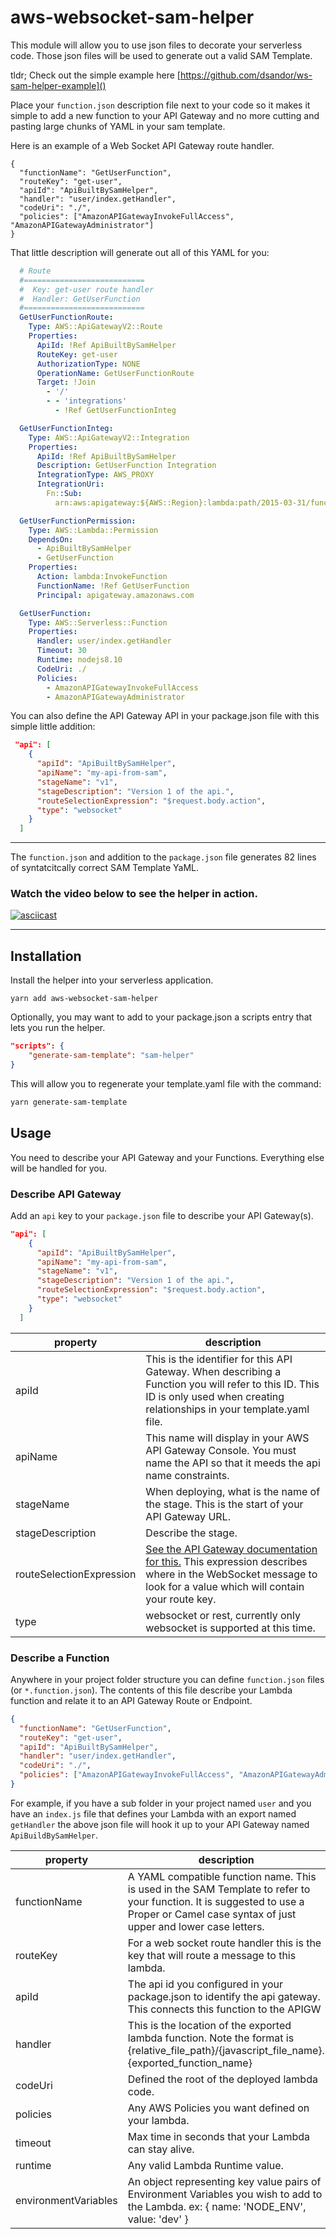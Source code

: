 # aws-websocket-sam-helper

This module will allow you to use json files to decorate your serverless code. Those json files will be used to generate out a valid SAM Template.

tldr; Check out the simple example here [https://github.com/dsandor/ws-sam-helper-example]()

Place your `function.json` description file next to your code so it makes it simple to add a new function to your API Gateway and no more cutting and pasting large chunks of YAML in your sam template.

Here is an example of a Web Socket API Gateway route handler. 

```
{
  "functionName": "GetUserFunction",
  "routeKey": "get-user",
  "apiId": "ApiBuiltBySamHelper",
  "handler": "user/index.getHandler",
  "codeUri": "./",
  "policies": ["AmazonAPIGatewayInvokeFullAccess", "AmazonAPIGatewayAdministrator"]
}
```

That little description will generate out all of this YAML for you:

```yaml
  # Route
  #===========================
  #  Key: get-user route handler
  #  Handler: GetUserFunction
  #===========================
  GetUserFunctionRoute:
    Type: AWS::ApiGatewayV2::Route
    Properties:
      ApiId: !Ref ApiBuiltBySamHelper
      RouteKey: get-user
      AuthorizationType: NONE
      OperationName: GetUserFunctionRoute
      Target: !Join
        - '/'
        - - 'integrations'
          - !Ref GetUserFunctionInteg

  GetUserFunctionInteg:
    Type: AWS::ApiGatewayV2::Integration
    Properties:
      ApiId: !Ref ApiBuiltBySamHelper
      Description: GetUserFunction Integration
      IntegrationType: AWS_PROXY
      IntegrationUri:
        Fn::Sub:
          arn:aws:apigateway:${AWS::Region}:lambda:path/2015-03-31/functions/${ GetUserFunction.Arn }/invocations

  GetUserFunctionPermission:
    Type: AWS::Lambda::Permission
    DependsOn:
      - ApiBuiltBySamHelper
      - GetUserFunction
    Properties:
      Action: lambda:InvokeFunction
      FunctionName: !Ref GetUserFunction
      Principal: apigateway.amazonaws.com

  GetUserFunction:
    Type: AWS::Serverless::Function
    Properties:
      Handler: user/index.getHandler
      Timeout: 30
      Runtime: nodejs8.10
      CodeUri: ./
      Policies:
        - AmazonAPIGatewayInvokeFullAccess
        - AmazonAPIGatewayAdministrator
```

You can also define the API Gateway API in your package.json file with this simple little addition:

```json
 "api": [
    {
      "apiId": "ApiBuiltBySamHelper",
      "apiName": "my-api-from-sam",
      "stageName": "v1",
      "stageDescription": "Version 1 of the api.",
      "routeSelectionExpression": "$request.body.action",
      "type": "websocket"
    }
  ]
```

---

The `function.json` and addition to the `package.json` file generates 82 lines of syntatcitcally correct SAM Template YaML.

### Watch the video below to see the helper in action.

[![asciicast](https://asciinema.org/a/3SLhDT8sxTWlTpjpnWbG1uDd7.svg)](https://asciinema.org/a/3SLhDT8sxTWlTpjpnWbG1uDd7)

---

## Installation

Install the helper into your serverless application.

```
yarn add aws-websocket-sam-helper
```

Optionally, you may want to add to your package.json a scripts entry that lets you run the helper.

```json
"scripts": {
    "generate-sam-template": "sam-helper"
}
```

This will allow you to regenerate your template.yaml file with the command:

```sh
yarn generate-sam-template
```

## Usage

You need to describe your API Gateway and your Functions. Everything else will be handled for you.

### Describe API Gateway

Add an `api` key to your `package.json` file to describe your API Gateway(s).

```json
"api": [
    {
      "apiId": "ApiBuiltBySamHelper",
      "apiName": "my-api-from-sam",
      "stageName": "v1",
      "stageDescription": "Version 1 of the api.",
      "routeSelectionExpression": "$request.body.action",
      "type": "websocket"
    }
  ]
```

| property | description |
|---|---|
| apiId | This is the identifier for this API Gateway. When describing a Function you will refer to this ID. This ID is only used when creating relationships in your template.yaml file. |
| apiName | This name will display in your AWS API Gateway Console. You must name the API so that it meeds the api name constraints. |
| stageName | When deploying, what is the name of the stage. This is the start of your API Gateway URL. |
| stageDescription | Describe the stage. |
|routeSelectionExpression | [See the API Gateway documentation for this.](https://docs.aws.amazon.com/apigateway/latest/developerguide/apigateway-websocket-api-selection-expressions.html#apigateway-websocket-api-route-selection-expressions) This expression describes where in the WebSocket message to look for a value which will contain your route key.|
| type | websocket or rest, currently only websocket is supported at this time. |

### Describe a Function

Anywhere in your project folder structure you can define `function.json` files (or `*.function.json`). The contents of this file describe your Lambda function and relate it to an API Gateway Route or Endpoint.

```json
{
  "functionName": "GetUserFunction",
  "routeKey": "get-user",
  "apiId": "ApiBuiltBySamHelper",
  "handler": "user/index.getHandler",
  "codeUri": "./",
  "policies": ["AmazonAPIGatewayInvokeFullAccess", "AmazonAPIGatewayAdministrator"]
}
```

For example, if you have a sub folder in your project named `user` and you have an `index.js` file that defines your Lambda with an export named `getHandler` the above json file will hook it up to your API Gateway named `ApiBuildBySamHelper`.

| property | description | default | required |
|---|---|---|---|
|functionName|A YAML compatible function name. This is used in the SAM Template to refer to your function. It is suggested to use a Proper or Camel case syntax of just upper and lower case letters.||yes|
|routeKey| For a web socket route handler this is the key that will route a message to this lambda.||yes (for websocket)|
|apiId|The api id you configured in your package.json to identify the api gateway. This connects this function to the APIGW||yes|
|handler|This is the location of the exported lambda function. Note the format is {relative_file_path}/{javascript_file_name}.{exported_function_name}|index.handler|no|
|codeUri|Defined the root of the deployed lambda code.|./|no|
|policies|Any AWS Policies you want defined on your lambda.||no|
|timeout|Max time in seconds that your Lambda can stay alive.|30|no|
|runtime|Any valid Lambda Runtime value.|nodejs8.10|no|
|environmentVariables|An object representing key value pairs of Environment Variables you wish to add to the Lambda. ex: { name: 'NODE_ENV', value: 'dev' }||no|



  